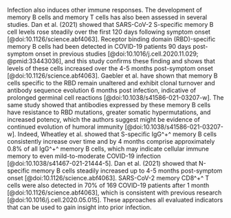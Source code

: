 Infection also induces other immune responses.
The development of memory B cells and memory T cells has also been assessed in several studies.
Dan et al. (2021) showed that SARS-CoV-2 S-specific memory B cell levels rose steadily over the first 120 days following symptom onset [@doi:10.1126/science.abf4063].
Receptor binding domain (RBD)-specific memory B cells had been detected in COVID-19 patients 90 days post-symptom onset in previous studies [@doi:10.1016/j.cell.2020.11.029; @pmid:33443036], and this study confirms these finding and shows that levels of these cells increased over the 4-5 months post-symptom onset [@doi:10.1126/science.abf4063].
Gaebler et al. have shown that memory B cells specific to the RBD remain unaltered and exhibit clonal turnover and antibody sequence evolution 6 months post infection, indicative of prolonged germinal cell reactions [@doi:10.1038/s41586-021-03207-w].
The same study showed that antibodies expressed by these memory B cells have resistance to RBD mutations, greater somatic hypermutations, and increased potency, which the authors suggest might be evidence of continued evolution of humoral immunity [@doi:10.1038/s41586-021-03207-w].
Indeed, Wheatley et al. showed that S-specific IgG^+^ memory B cells consistently increase over time and by 4 months comprise approximately 0.8% of all IgG^+^ memory B cells, which may indicate cellular immune memory to even mild-to-moderate COVID-19 infection [@doi:10.1038/s41467-021-21444-5].
Dan et al. (2021) showed that N-specific memory B cells steadily increased up to 4-5 months post-symptom onset [@doi:10.1126/science.abf4063].
SARS-CoV-2 memory CD8^+^ T cells were also detected in 70% of 169 COVID-19 patients after 1 month [@doi:10.1126/science.abf4063], which is consistent with previous research [@doi:10.1016/j.cell.2020.05.015].
These approaches all evaluated indicators that can be used to gain insight into prior infection.

<!--From Diagnostics, by @RLordan-->
